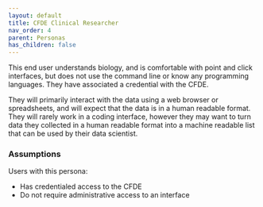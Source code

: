 ```yaml
---
layout: default
title: CFDE Clinical Researcher
nav_order: 4
parent: Personas
has_children: false
---
```


This end user understands biology, and is comfortable with point and click interfaces,
but does not use the command line or know any programming languages. They have
associated a credential with the CFDE.

They will primarily interact with the data using a web browser or spreadsheets,
and will expect that the data is in a human readable format. They will rarely
work in a coding interface, however they may want to turn data they collected in
a human readable format into a machine readable list that can be used by their
data scientist.

### Assumptions

Users with this persona:

-   Has credentialed access to the CFDE
-   Do not require administrative access to an interface
